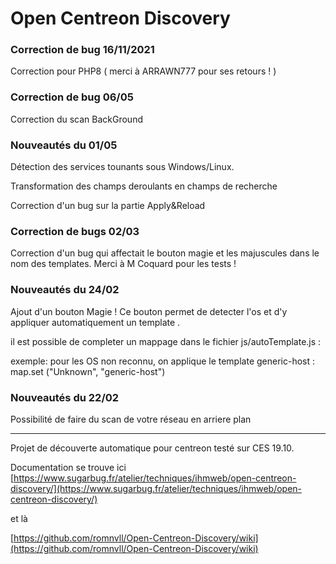 # Open Centreon Discovery


### Correction de bug 16/11/2021 ###
Correction pour PHP8 ( merci à ARRAWN777 pour ses retours ! )

### Correction de bug 06/05 ###
Correction du scan BackGround

### Nouveautés du 01/05 ###
Détection des services tounants sous Windows/Linux.

Transformation des champs deroulants en champs de recherche 

Correction d'un bug sur la partie Apply&Reload

### Correction de bugs 02/03 ###
Correction d'un bug qui affectait le bouton magie et les majuscules dans le nom des templates. Merci à M Coquard pour les tests !

### Nouveautés du 24/02 ###
Ajout d'un bouton Magie ! Ce bouton permet de detecter l'os et d'y appliquer automatiquement un template .

il est possible de completer un mappage dans le fichier js/autoTemplate.js :

exemple: pour les OS non reconnu, on applique le template generic-host :
 map.set ("Unknown", "generic-host")

### Nouveautés du 22/02 ###

Possibilité de faire du scan de votre réseau en arriere plan
___
Projet de découverte automatique pour centreon testé sur CES 19.10.

Documentation se trouve ici
[https://www.sugarbug.fr/atelier/techniques/ihmweb/open-centreon-discovery/](https://www.sugarbug.fr/atelier/techniques/ihmweb/open-centreon-discovery/)

et là 

[https://github.com/romnvll/Open-Centreon-Discovery/wiki](https://github.com/romnvll/Open-Centreon-Discovery/wiki)

